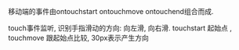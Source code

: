 移动端的事件由ontouchstart  ontouchmove  ontouchend组合而成.

touch事件监听, 识别手指滑动的方向: 向左滑, 向右滑.
touchstart 起始点 , touchmove 跟起始点比较,  30px表示产生方向